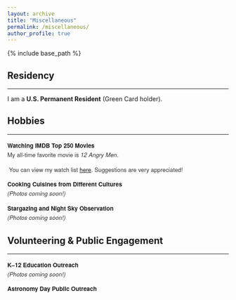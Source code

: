 ```yaml
---
layout: archive
title: "Miscellaneous"
permalink: /miscellaneous/
author_profile: true
---
```


{% include base_path %}

<style>
  ul.custom-misc {
    list-style-type: none;
    padding-left: 0;
    font-size: 0.95em;
    font-family: 'Helvetica Neue', 'Segoe UI', sans-serif;
    color: #333;
  }

  ul.custom-misc li {
    margin-bottom: 0.9em;
    line-height: 1.6em;
  }

  ul.custom-misc li strong {
    color: #1a1a1a;
    font-weight: 600;
  }
</style>

<h2>Residency</h2><hr />
<p>I am a  <strong>U.S. Permanent Resident</strong> (Green Card holder).</p>

<h2>Hobbies</h2><hr />
<ul class="custom-misc">
  <li><strong>Watching IMDB Top 250 Movies</strong><br />
     My all-time favorite movie is <em>12 Angry Men</em>.</li>

  You can view my watch list <a href="/downloads/TV_Shows.pdf" target="_blank" style="text-decoration: underline; font-weight: 500;">here</a>. Suggestions are very appreciated!

  <li><strong>Cooking Cuisines from Different Cultures</strong><br />
    <em>(Photos coming soon!)</em></li>

  <li><strong>Stargazing and Night Sky Observation</strong><br />
   <em>(Photos coming soon!)</em> </li>
</ul>

<h2>Volunteering & Public Engagement</h2><hr />
<ul class="custom-misc">
  <li><strong>K–12 Education Outreach</strong><br />
   <em>(Photos coming soon!)</em> </li>
  <li><strong>Astronomy Day Public Outreach</strong><br />
    </li>
</ul>
